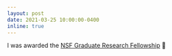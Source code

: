 ```yaml
---
layout: post
date: 2021-03-25 10:00:00-0400
inline: true
---
```


I was awarded the [NSF Graduate Research Fellowship](https://www.nsfgrfp.org/) :microscope: